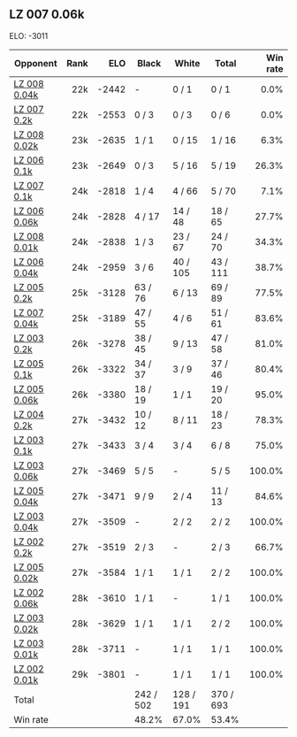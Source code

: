 ## LZ 007 0.06k ##

ELO: -3011

Opponent | Rank | ELO | Black | White | Total | Win rate
---------|-----:|----:|-------|-------|-------|-------:
[LZ 008 0.04k](LZ%20008%200.04k.md) | 22k | -2442 | - | 0 / 1 | 0 / 1 | 0.0%
[LZ 007 0.2k](LZ%20007%200.2k.md) | 22k | -2553 | 0 / 3 | 0 / 3 | 0 / 6 | 0.0%
[LZ 008 0.02k](LZ%20008%200.02k.md) | 23k | -2635 | 1 / 1 | 0 / 15 | 1 / 16 | 6.3%
[LZ 006 0.1k](LZ%20006%200.1k.md) | 23k | -2649 | 0 / 3 | 5 / 16 | 5 / 19 | 26.3%
[LZ 007 0.1k](LZ%20007%200.1k.md) | 24k | -2818 | 1 / 4 | 4 / 66 | 5 / 70 | 7.1%
[LZ 006 0.06k](LZ%20006%200.06k.md) | 24k | -2828 | 4 / 17 | 14 / 48 | 18 / 65 | 27.7%
[LZ 008 0.01k](LZ%20008%200.01k.md) | 24k | -2838 | 1 / 3 | 23 / 67 | 24 / 70 | 34.3%
[LZ 006 0.04k](LZ%20006%200.04k.md) | 24k | -2959 | 3 / 6 | 40 / 105 | 43 / 111 | 38.7%
[LZ 005 0.2k](LZ%20005%200.2k.md) | 25k | -3128 | 63 / 76 | 6 / 13 | 69 / 89 | 77.5%
[LZ 007 0.04k](LZ%20007%200.04k.md) | 25k | -3189 | 47 / 55 | 4 / 6 | 51 / 61 | 83.6%
[LZ 003 0.2k](LZ%20003%200.2k.md) | 26k | -3278 | 38 / 45 | 9 / 13 | 47 / 58 | 81.0%
[LZ 005 0.1k](LZ%20005%200.1k.md) | 26k | -3322 | 34 / 37 | 3 / 9 | 37 / 46 | 80.4%
[LZ 005 0.06k](LZ%20005%200.06k.md) | 26k | -3380 | 18 / 19 | 1 / 1 | 19 / 20 | 95.0%
[LZ 004 0.2k](LZ%20004%200.2k.md) | 27k | -3432 | 10 / 12 | 8 / 11 | 18 / 23 | 78.3%
[LZ 003 0.1k](LZ%20003%200.1k.md) | 27k | -3433 | 3 / 4 | 3 / 4 | 6 / 8 | 75.0%
[LZ 003 0.06k](LZ%20003%200.06k.md) | 27k | -3469 | 5 / 5 | - | 5 / 5 | 100.0%
[LZ 005 0.04k](LZ%20005%200.04k.md) | 27k | -3471 | 9 / 9 | 2 / 4 | 11 / 13 | 84.6%
[LZ 003 0.04k](LZ%20003%200.04k.md) | 27k | -3509 | - | 2 / 2 | 2 / 2 | 100.0%
[LZ 002 0.2k](LZ%20002%200.2k.md) | 27k | -3519 | 2 / 3 | - | 2 / 3 | 66.7%
[LZ 005 0.02k](LZ%20005%200.02k.md) | 27k | -3584 | 1 / 1 | 1 / 1 | 2 / 2 | 100.0%
[LZ 002 0.06k](LZ%20002%200.06k.md) | 28k | -3610 | 1 / 1 | - | 1 / 1 | 100.0%
[LZ 003 0.02k](LZ%20003%200.02k.md) | 28k | -3629 | 1 / 1 | 1 / 1 | 2 / 2 | 100.0%
[LZ 003 0.01k](LZ%20003%200.01k.md) | 28k | -3711 | - | 1 / 1 | 1 / 1 | 100.0%
[LZ 002 0.01k](LZ%20002%200.01k.md) | 29k | -3801 | - | 1 / 1 | 1 / 1 | 100.0%
Total | | | 242 / 502 | 128 / 191 | 370 / 693 | 
Win rate| | | 48.2% | 67.0% | 53.4% | 
